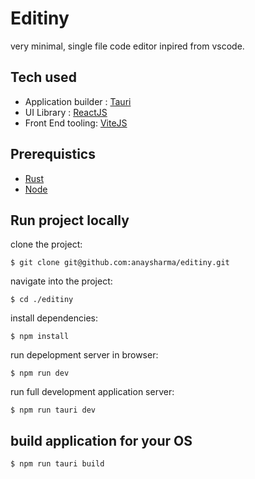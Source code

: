 # Editiny

very minimal, single file code editor inpired from vscode.

## Tech used

- Application builder : [Tauri](https://tauri.app/)
- UI Library : [ReactJS](https://react.dev/)
- Front End tooling: [ViteJS](https://vitejs.dev/)

## Prerequistics

- [Rust](https://www.rust-lang.org/)
- [Node](https://nodejs.org/en)

## Run project locally

clone the project:

```
$ git clone git@github.com:anaysharma/editiny.git
```

navigate into the project:

```
$ cd ./editiny
```

install dependencies:

```
$ npm install
```

run depelopment server in browser:

```
$ npm run dev
```

run full development application server:

```
$ npm run tauri dev
```

## build application for your OS

```
$ npm run tauri build
```
